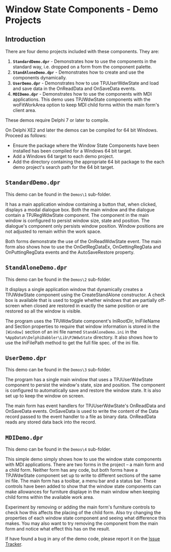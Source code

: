# Window State Components - Demo Projects

## Introduction

There are four demo projects included with these components. They are:

1. **`StandardDemo.dpr`** - Demonstrates how to use the components in the standard way, i.e. dropped on a form from the component palette.
2. **`StandAloneDemo.dpr`** - Demonstrates how to create and use the components dynamically.
3. **`UserDemo.dpr`** - Demonstrates how to use TPJUserWdwState and load and save data in the OnReadData and OnSaveData events.
4. **`MDIDemo.dpr`** - Demonstrates how to use the components with MDI applications. This demo uses TPJWdwState components with the woFitWorkArea option to keep MDI child forms within the main form's client area.

These demos require Delphi 7 or later to compile.

On Delphi XE2 and later the demos can be compiled for 64 bit Windows. Proceed as follows:

* Ensure the package where the Window State Components have been installed has been compiled for a Windows 64 bit target.
* Add a Windows 64 target to each demo project.
* Add the directory containing the appropriate 64 bit package to the each demo project's search path for the 64 bit target.

## `StandardDemo.dpr`

This demo can be found in the `Demos\1` sub-folder.

It has a main application window containing a button that, when clicked, displays a modal dialogue box. Both the main window and the dialogue contain a TPJRegWdwState component. The component in the main window is configured to persist window size, state and position. The dialogue's component only persists window position. Window positions are not adjusted to remain within the work space.

Both forms demonstrate the use of the OnReadWdwState event. The main form also shows how to use the OnGetRegDataEx, OnGettingRegData and OnPuttingRegData events and the AutoSaveRestore property.

## `StandAloneDemo.dpr`

This demo can be found in the `Demos\2` sub-folder.

It displays a single application window that dynamically creates a TPJWdwState component using the CreateStandAlone constructor. A check box is available that is used to toggle whether windows that are partially off-screen when closed are restored in exactly the same position or are restored so all the window is visible.

The program uses the TPJWdwState component's IniRootDir, IniFileName and Section properties to require that window information is stored in the `[Window]` section of an ini file named `StandAloneDemo.ini` in the `%AppData%\DelphiDabbler\Lib\PJWdwState` directory. It also shows how to use the IniFilePath method to get the full file spec. of the ini file.

## `UserDemo.dpr`

This demo can be found in the `Demos\3` sub-folder.

The program has a single main window that uses a TPJUserWdwState component to persist the window's state, size and position. The component is configured to automatically save and restore the window state. It is also set up to keep the window on screen.

The main form has event handlers for TPJUserWdwState's OnReadData and OnSaveData events. OnSaveData is used to write the content of the Data record passed to the event handler to a file as binary data. OnReadData reads any stored data back into the record.

## `MDIDemo.dpr`

This demo can be found in the `Demos\4` sub-folder.

This simple demo simply shows how to use the window state components with MDI applications. There are two forms in the project – a main form and a child form. Neither form has any code, but both forms have a TPJWdwState component set up to write to different sections of the same ini file. The main form has a toolbar, a menu bar and a status bar. These controls have been added to show that the window state components can make allowances for furniture displaye in the main window when keeping child forms within the available work area.

Experiment by removing or adding the main form's furniture controls to check how this affects the placing of the child form. Also try changing the properties of each window state component and seeing what difference this makes. You may also want to try removing the component from the main form and notice what effect this has on the result.

If have found a bug in any of the demo code, please report it on the [Issue Tracker](https://github.com/ddablib/wdwstate/issues).
